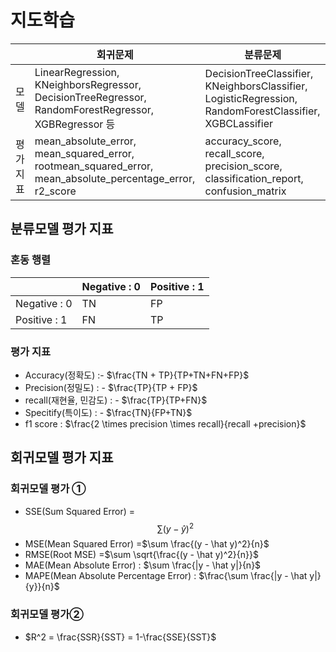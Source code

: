 # 지도학습
|  | 회귀문제 | 분류문제 |
| --- | --- | --- |
| 모델 |LinearRegression, KNeighborsRegressor, DecisionTreeRegressor, RandomForestRegressor, XGBRegressor 등 |DecisionTreeClassifier, KNeighborsClassifier, LogisticRegression, RandomForestClassifier, XGBCLassifier |
| 평가지표 |mean_absolute_error, mean_squared_error, rootmean_squared_error, mean_absolute_percentage_error, r2_score | accuracy_score, recall_score, precision_score, classification_report, confusion_matrix |

## 분류모델 평가 지표
### 혼동 행렬
|  | Negative : 0 | Positive : 1 |
| --- | --- | --- |
| Negative : 0 | TN | FP |
| Positive : 1 | FN | TP |
### 평가 지표
- Accuracy(정확도) :- $\frac{TN + TP}{TP+TN+FN+FP}$
- Precision(정밀도) : - $\frac{TP}{TP + FP}$
- recall(재현율, 민감도) : - $\frac{TP}{TP+FN}$
- Specitify(특이도) : - $\frac{TN}{FP+TN}$
- f1 score : $\frac{2 \times precision \times recall}{recall +precision}$


## 회귀모델 평가 지표
### 회귀모델 평가 ①
- SSE(Sum Squared Error) = $$ \sum(y - \hat y)^2 $$
- MSE(Mean Squared Error) =$\sum \frac{(y - \hat y)^2}{n}$
- RMSE(Root MSE) =$\sum \sqrt{\frac{(y - \hat y)^2}{n}}$
- MAE(Mean Absolute Error) : $\sum \frac{|y - \hat y|}{n}$
- MAPE(Mean Absolute Percentage Error) :  $\frac{\sum \frac{|y - \hat y|}{y}}{n}$

### 회귀모델 평가②
- $R^2 = \frac{SSR}{SST} = 1-\frac{SSE}{SST}$
